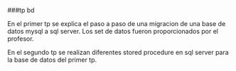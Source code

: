 ###tp bd

<p>
  En el primer tp se explica el paso a paso de una migracion de una base de datos mysql a sql server. Los set de datos fueron proporcionados por el profesor.
</p>
<p>
  En el segundo tp se realizan diferentes stored procedure en sql server para la base de datos del primer tp.
</p>
